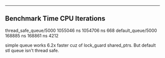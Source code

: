 -----------------------------------------------------------------
Benchmark                       Time             CPU   Iterations
-----------------------------------------------------------------
thread_safe_queue/5000    1055046 ns      1054706 ns          668
default_queue/5000         168885 ns       168861 ns         4212

simple queue works 6.2x faster cuz of lock_guard shared_ptrs. But default stl queue isn't thread safe.

